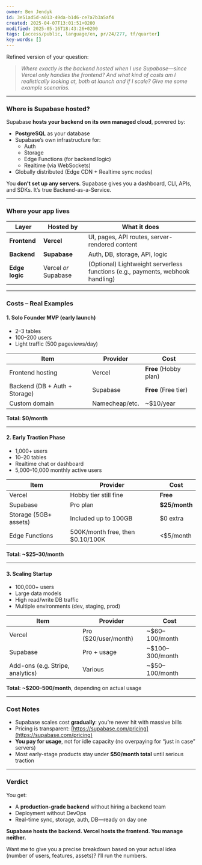 ```yaml
---
owner: Ben Jendyk
id: 3e51ad5d-a013-49da-b1d6-ce7a7b3a5af4
created: 2025-04-07T13:01:51+0200
modified: 2025-05-16T18:43:26+0200
tags: [access/public, language/en, pr/24/277, tf/quarter]
key-words: []
---
```


Refined version of your question:

> *Where exactly is the backend hosted when I use Supabase—since Vercel only handles the frontend? And what kind of costs am I realistically looking at, both at launch and if I scale? Give me some example scenarios.*

---

### **Where is Supabase hosted?**

Supabase **hosts your backend on its own managed cloud**, powered by:

- **PostgreSQL** as your database
- Supabase’s own infrastructure for:
  - Auth
  - Storage
  - Edge Functions (for backend logic)
  - Realtime (via WebSockets)
- Globally distributed (Edge CDN + Realtime sync nodes)

You **don’t set up any servers**. Supabase gives you a dashboard, CLI, APIs, and SDKs. It’s true Backend-as-a-Service.

---

### **Where your app lives**

| Layer        | Hosted by      | What it does                         |
|--------------|----------------|--------------------------------------|
| **Frontend** | **Vercel**     | UI, pages, API routes, server-rendered content |
| **Backend**  | **Supabase**   | Auth, DB, storage, API, logic        |
| **Edge logic** | Vercel *or* Supabase | (Optional) Lightweight serverless functions (e.g., payments, webhook handling) |

---

### **Costs – Real Examples**

#### **1. Solo Founder MVP (early launch)**  
- 2–3 tables  
- 100–200 users  
- Light traffic (500 pageviews/day)

| Item | Provider | Cost |
|------|----------|------|
| Frontend hosting | Vercel | **Free** (Hobby plan) |
| Backend (DB + Auth + Storage) | Supabase | **Free** (Free tier) |
| Custom domain | Namecheap/etc. | ~$10/year |

**Total: $0/month**

---

#### **2. Early Traction Phase**  
- 1,000+ users  
- 10–20 tables  
- Realtime chat or dashboard  
- 5,000–10,000 monthly active users

| Item | Provider | Cost |
|------|----------|------|
| Vercel | Hobby tier still fine | **Free** |
| Supabase | Pro plan | **$25/month** |
| Storage (5GB+ assets) | Included up to 100GB | $0 extra |
| Edge Functions | 500K/month free, then $0.10/100K | <$5/month |

**Total: ~$25–30/month**

---

#### **3. Scaling Startup**  
- 100,000+ users  
- Large data models  
- High read/write DB traffic  
- Multiple environments (dev, staging, prod)

| Item | Provider | Cost |
|------|----------|------|
| Vercel | Pro ($20/user/month) | ~$60–100/month |
| Supabase | Pro + usage | ~$100–300/month |
| Add-ons (e.g. Stripe, analytics) | Various | ~$50–100/month |

**Total: ~$200–500/month**, depending on actual usage

---

### **Cost Notes**
- Supabase scales cost **gradually**: you’re never hit with massive bills
- Pricing is transparent: [https://supabase.com/pricing](https://supabase.com/pricing)
- **You pay for usage**, not for idle capacity (no overpaying for “just in case” servers)
- Most early-stage products stay under **$50/month total** until serious traction

---

### **Verdict**
You get:
- A **production-grade backend** without hiring a backend team
- Deployment without DevOps
- Real-time sync, storage, auth, DB—ready on day one

**Supabase hosts the backend. Vercel hosts the frontend. You manage neither.**

Want me to give you a precise breakdown based on your actual idea (number of users, features, assets)? I’ll run the numbers.